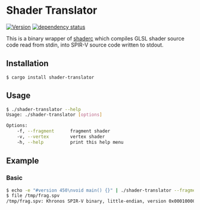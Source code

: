 # Shader Translator

[![Version](https://img.shields.io/crates/v/shader-translator.svg)](https://crates.io/crates/shader-translator)
[![dependency status](https://deps.rs/repo/github/stevebob/shader-translator/status.svg)](https://deps.rs/repo/github/stevebob/shader-translator)


This is a binary wrapper of [shaderc](https://crates.io/crates/shaderc) which compiles
GLSL shader source code read from stdin, into SPIR-V source code written to stdout.

## Installation
```
$ cargo install shader-translator
```

## Usage
```bash
$ ./shader-translator --help
Usage: ./shader-translator [options]

Options:
    -f, --fragment      fragment shader
    -v, --vertex        vertex shader
    -h, --help          print this help menu
```

## Example

### Basic
```bash
$ echo -e "#version 450\nvoid main() {}" | ./shader-translator --fragment > /tmp/frag.spv
$ file /tmp/frag.spv
/tmp/frag.spv: Khronos SPIR-V binary, little-endian, version 0x00010000, generator 0x000d0007
```
